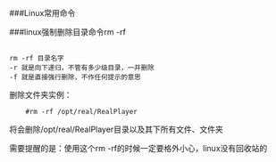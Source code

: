 ###Linux常用命令


###linux强制删除目录命令rm -rf 


```

rm -rf 目录名字
-r 就是向下递归，不管有多少级目录，一并删除
-f 就是直接强行删除，不作任何提示的意思
```

删除文件夹实例：
```
    #rm -rf /opt/real/RealPlayer
```

将会删除/opt/real/RealPlayer目录以及其下所有文件、文件夹

需要提醒的是：使用这个rm -rf的时候一定要格外小心，linux没有回收站的
